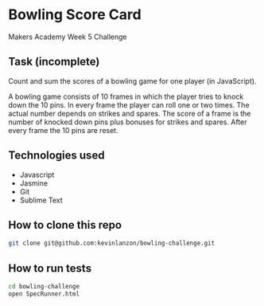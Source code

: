Bowling Score Card
==========

Makers Academy Week 5 Challenge

Task (incomplete)
----
Count and sum the scores of a bowling game for one player (in JavaScript).

A bowling game consists of 10 frames in which the player tries to knock down the 10 pins. In every frame the player can roll one or two times. The actual number depends on strikes and spares. The score of a frame is the number of knocked down pins plus bonuses for strikes and spares. After every frame the 10 pins are reset.

Technologies used
----
- Javascript
- Jasmine
- Git
- Sublime Text

How to clone this repo
----
```sh
git clone git@github.com:kevinlanzon/bowling-challenge.git
```

How to run tests
----
```sh
cd bowling-challenge
open SpecRunner.html
```